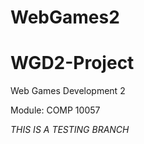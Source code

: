 # WebGames2
# WGD2-Project

Web Games Development 2

Module: COMP 10057


*THIS IS A TESTING BRANCH*



